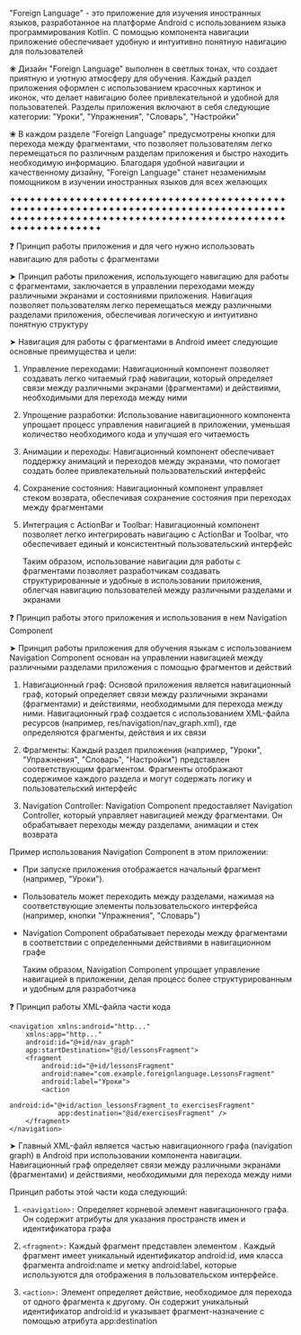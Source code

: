 "Foreign Language" - это приложение для изучения иностранных языков, разработанное на платформе Android с использованием языка программирования Kotlin. С помощью компонента навигации приложение обеспечивает удобную и интуитивно понятную навигацию для пользователей    

 ❀   Дизайн "Foreign Language" выполнен в светлых тонах, что создает приятную и уютную атмосферу для обучения. Каждый раздел приложения оформлен с использованием красочных картинок и иконок, что делает навигацию более привлекательной и удобной для пользователей. Разделы приложения включают в себя следующие категории: "Уроки", "Упражнения", "Словарь", "Настройки" 

 ❀   В каждом разделе "Foreign Language" предусмотрены кнопки для перехода между фрагментами, что позволяет пользователям легко перемещаться по различным разделам приложения и быстро находить необходимую информацию. Благодаря удобной навигации и качественному дизайну, "Foreign Language" станет незаменимым помощником в изучении иностранных языков для всех желающих   

✦✦✦✦✦✦✦✦✦✦✦✦✦✦✦✦✦✦✦✦✦✦✦✦✦✦✦✦✦✦✦✦✦✦✦✦✦✦✦✦✦✦✦✦✦✦✦✦✦✦✦✦✦✦✦✦✦✦✦✦✦✦✦✦✦✦✦✦✦✦✦✦✦✦✦✦✦✦✦✦✦✦✦✦✦✦✦✦✦✦✦✦✦✦✦✦✦✦✦✦✦✦✦✦✦✦✦✦✦✦✦✦✦✦✦✦✦✦✦✦✦✦✦✦✦✦✦✦✦✦✦✦✦✦✦✦✦✦✦✦

❓ Принцип работы приложения и для чего нужно использовать навигацию для работы с фрагментами	    

 ➤   Принцип работы приложения, использующего навигацию для работы с фрагментами, заключается в управлении переходами между различными экранами и состояниями приложения. Навигация позволяет пользователям легко перемещаться между различными разделами приложения, обеспечивая логическую и интуитивно понятную структуру  

 ➤   Навигация для работы с фрагментами в Android имеет следующие основные преимущества и цели:

1. Управление переходами: Навигационный компонент позволяет создавать легко читаемый граф навигации, который определяет связи между различными экранами (фрагментами) и действиями, необходимыми для перехода между ними 

2. Упрощение разработки: Использование навигационного компонента упрощает процесс управления навигацией в приложении, уменьшая количество необходимого кода и улучшая его читаемость  

3. Анимации и переходы: Навигационный компонент обеспечивает поддержку анимаций и переходов между экранами, что помогает создать более привлекательный пользовательский интерфейс 

4. Сохранение состояния: Навигационный компонент управляет стеком возврата, обеспечивая сохранение состояния при переходах между фрагментами 

5. Интеграция с ActionBar и Toolbar: Навигационный компонент позволяет легко интегрировать навигацию с ActionBar и Toolbar, что обеспечивает единый и консистентный пользовательский интерфейс 

     Таким образом, использование навигации для работы с фрагментами позволяет разработчикам создавать структурированные и удобные в использовании приложения, облегчая навигацию пользователей между различными разделами и экранами  

 
❓ Принцип работы этого приложения и использования в нем Navigation Component	         

 ➤   Принцип работы приложения для обучения языкам с использованием Navigation Component основан на управлении навигацией между различными разделами приложения с помощью фрагментов и действий  

1. Навигационный граф: Основой приложения является навигационный граф, который определяет связи между различными экранами (фрагментами) и действиями, необходимыми для перехода между ними. Навигационный граф создается с использованием XML-файла ресурсов (например, res/navigation/nav_graph.xml), где определяются фрагменты, действия и их связи 

2. Фрагменты: Каждый раздел приложения (например, "Уроки", "Упражнения", "Словарь", "Настройки") представлен соответствующим фрагментом. Фрагменты отображают содержимое каждого раздела и могут содержать логику и пользовательский интерфейс 

3. Navigation Controller: Navigation Component предоставляет Navigation Controller, который управляет навигацией между фрагментами. Он обрабатывает переходы между разделами, анимации и стек возврата     

Пример использования Navigation Component в этом приложении: 
- При запуске приложения отображается начальный фрагмент (например, "Уроки"). 
- Пользователь может переходить между разделами, нажимая на соответствующие элементы пользовательского интерфейса (например, кнопки "Упражнения", "Словарь") 
- Navigation Component обрабатывает переходы между фрагментами в соответствии с определенными действиями в навигационном графе                        

     Таким образом, Navigation Component упрощает управление навигацией в приложении, делая процесс более структурированным и удобным для разработчика      

 
❓ Принцип работы  XML-файла  части кода  

```
<navigation xmlns:android="http..." 
    xmlns:app="http..." 
    android:id="@+id/nav_graph" 
    app:startDestination="@id/lessonsFragment">  
    <fragment 
        android:id="@+id/lessonsFragment" 
        android:name="com.example.foreignlanguage.LessonsFragment" 
        android:label="Уроки"> 
        <action 
            android:id="@+id/action_lessonsFragment_to_exercisesFragment" 
            app:destination="@id/exercisesFragment" /> 
    </fragment> 
</navigation>  
```

 ➤   Главный XML-файл является частью навигационного графа (navigation graph) в Android при использовании компонента навигации. Навигационный граф определяет связи между различными экранами (фрагментами) и действиями, необходимыми для перехода между ними                

Принцип работы этой части кода следующий:        

1. ```<navigation>:``` Определяет корневой элемент навигационного графа. Он содержит атрибуты для указания пространств имен и идентификатора графа    

2. ```<fragment>:``` Каждый фрагмент представлен элементом <fragment>. Каждый фрагмент имеет уникальный идентификатор android:id, имя класса фрагмента android:name и метку android:label, которые используются для отображения в пользовательском  интерфейсе.
 
3. ```<action>:``` Элемент <action> определяет действие, необходимое для перехода от одного фрагмента к другому. Он содержит уникальный идентификатор android:id и указывает фрагмент-назначение с помощью атрибута app:destination          
